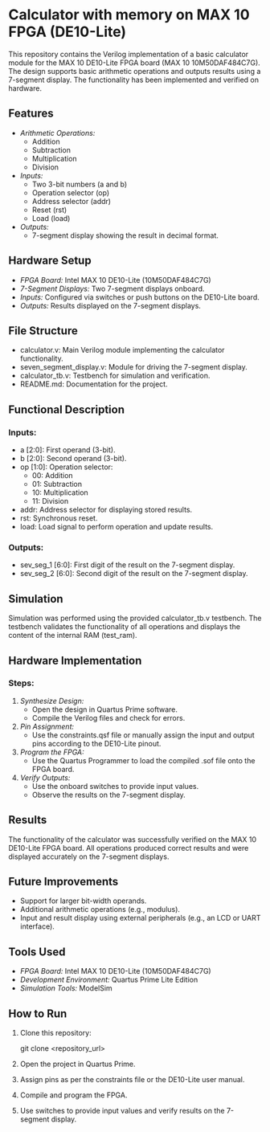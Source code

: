 # Calculator with memory on MAX 10 FPGA (DE10-Lite)

This repository contains the Verilog implementation of a basic calculator module for the MAX 10 DE10-Lite FPGA board (MAX 10 10M50DAF484C7G). The design supports basic arithmetic operations and outputs results using a 7-segment display. The functionality has been implemented and verified on hardware.

## Features
- *Arithmetic Operations:*
  - Addition
  - Subtraction
  - Multiplication
  - Division
- *Inputs:*
  - Two 3-bit numbers (a and b)
  - Operation selector (op)
  - Address selector (addr)
  - Reset (rst)
  - Load (load)
- *Outputs:*
  - 7-segment display showing the result in decimal format.

## Hardware Setup
- *FPGA Board:* Intel MAX 10 DE10-Lite (10M50DAF484C7G)
- *7-Segment Displays:* Two 7-segment displays onboard.
- *Inputs:* Configured via switches or push buttons on the DE10-Lite board.
- *Outputs:* Results displayed on the 7-segment displays.

## File Structure
- calculator.v: Main Verilog module implementing the calculator functionality.
- seven_segment_display.v: Module for driving the 7-segment display.
- calculator_tb.v: Testbench for simulation and verification.
- README.md: Documentation for the project.

## Functional Description
### Inputs:
- a [2:0]: First operand (3-bit).
- b [2:0]: Second operand (3-bit).
- op [1:0]: Operation selector:
  - 00: Addition
  - 01: Subtraction
  - 10: Multiplication
  - 11: Division
- addr: Address selector for displaying stored results.
- rst: Synchronous reset.
- load: Load signal to perform operation and update results.

### Outputs:
- sev_seg_1 [6:0]: First digit of the result on the 7-segment display.
- sev_seg_2 [6:0]: Second digit of the result on the 7-segment display.

## Simulation
Simulation was performed using the provided calculator_tb.v testbench. The testbench validates the functionality of all operations and displays the content of the internal RAM (test_ram).

## Hardware Implementation
### Steps:
1. *Synthesize Design:*
   - Open the design in Quartus Prime software.
   - Compile the Verilog files and check for errors.
2. *Pin Assignment:*
   - Use the constraints.qsf file or manually assign the input and output pins according to the DE10-Lite pinout.
3. *Program the FPGA:*
   - Use the Quartus Programmer to load the compiled .sof file onto the FPGA board.
4. *Verify Outputs:*
   - Use the onboard switches to provide input values.
   - Observe the results on the 7-segment display.

## Results
The functionality of the calculator was successfully verified on the MAX 10 DE10-Lite FPGA board. All operations produced correct results and were displayed accurately on the 7-segment displays.

## Future Improvements
- Support for larger bit-width operands.
- Additional arithmetic operations (e.g., modulus).
- Input and result display using external peripherals (e.g., an LCD or UART interface).

## Tools Used
- *FPGA Board:* Intel MAX 10 DE10-Lite (10M50DAF484C7G)
- *Development Environment:* Quartus Prime Lite Edition
- *Simulation Tools:* ModelSim

## How to Run
1. Clone this repository:
   
   git clone <repository_url>
   
2. Open the project in Quartus Prime.
3. Assign pins as per the constraints file or the DE10-Lite user manual.
4. Compile and program the FPGA.
5. Use switches to provide input values and verify results on the 7-segment display.

